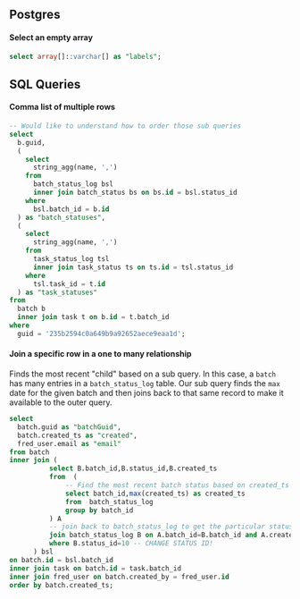 ## Postgres

#### Select an empty array

```sql
select array[]::varchar[] as "labels";
```

## SQL Queries

#### Comma list of multiple rows

```sql
-- Would like to understand how to order those sub queries
select
  b.guid,
  (
    select
      string_agg(name, ',')
    from
      batch_status_log bsl
      inner join batch_status bs on bs.id = bsl.status_id
    where
      bsl.batch_id = b.id
  ) as "batch_statuses",
  (
    select
      string_agg(name, ',')
    from
      task_status_log tsl
      inner join task_status ts on ts.id = tsl.status_id
    where
      tsl.task_id = t.id
  ) as "task_statuses"
from
  batch b
  inner join task t on b.id = t.batch_id
where
  guid = '235b2594c0a649b9a92652aece9eaa1d';
```

#### Join a specific row in a one to many relationship

Finds the most recent "child" based on a sub query.
In this case, a `batch` has many entries in a `batch_status_log` table.
Our sub query finds the `max` date for the given batch and then
joins back to that same record to make it available to the outer query.

```sql
select
  batch.guid as "batchGuid",
  batch.created_ts as "created",
  fred_user.email as "email"
from batch
inner join (
          select B.batch_id,B.status_id,B.created_ts
          from  (
              -- Find the most recent batch status based on created_ts value
              select batch_id,max(created_ts) as created_ts
              from  batch_status_log
              group by batch_id
          ) A
          -- join back to batch_status_log to get the particular status above
          join batch_status_log B on A.batch_id=B.batch_id and A.created_ts=B.created_ts
          where B.status_id=10 -- CHANGE STATUS ID!
      ) bsl
on batch.id = bsl.batch_id
inner join task on batch.id = task.batch_id
inner join fred_user on batch.created_by = fred_user.id
order by batch.created_ts;
```
